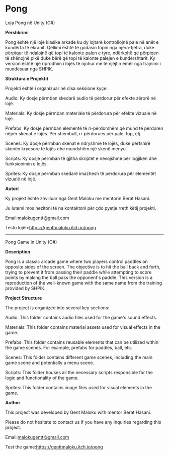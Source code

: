 # Pong

Loja Pong në Unity (C#)

**Përshkrimi**

Pong është një lojë klasike arkade ku dy lojtarë kontrollojnë pale në anët e kundërta të ekranit. Qëllimi është të godasin topin nga njëra-tjetra, duke përpiqur të ndalojnë që topi të kalonte palen e tyre, ndërkohë që përpiqen të shënojnë pikë duke bërë që topi të kalonte palejen e kundërshtarit. Ky version është një riprodhim i lojës të njohur me të njëjtin emër nga trajnimi i mundësuar nga SHPIK.

**Struktura e Projektit**

Projekti është i organizuar në disa seksione kyçe:

Audio: Ky dosje përmban skedarë audio të përdorur për efekte zërorë në lojë.

Materials: Ky dosje përmban materiale të përdorura për efekte vizuale në lojë.

Prefabs: Ky dosje përmban elementë të ri-përdorshëm që mund të përdoren nëpër skenat e lojës. Për shembull, ri-përdorues për pale, top, etj.

Scenes: Ky dosje përmban skenat e ndryshme të lojës, duke përfshirë skenën kryesore të lojës dhe mundshëm një skenë menyu.

Scripts: Ky dosje përmban të gjitha skriptet e nevojshme për logjikën dhe funksionimin e lojës.

Sprites: Ky dosje përmban skedarë imazhesh të përdorura për elementët vizualë në lojë.

**Autori**

Ky projekt është zhvilluar nga Gent Maloku me mentorin Berat Hasani.

Ju lutemi mos hezitoni të na kontaktoni për çdo pyetje rreth këtij projekti.

Email:malokugentt@gmail.com

Testo lojën:https://genttmaloku.itch.io/pong

------------------------------------------------------------------------------------------------------------------------------------------------

Pong Game in Unity (C#)

**Description**

Pong is a classic arcade game where two players control paddles on opposite sides of the screen. The objective is to hit the ball back and forth, trying to prevent it from passing their paddle while attempting to score points by making the ball pass the opponent's paddle. This version is a reproduction of the well-known game with the same name from the training provided by SHPIK.

**Project Structure**

The project is organized into several key sections:

Audio: This folder contains audio files used for the game's sound effects.

Materials: This folder contains material assets used for visual effects in the game.

Prefabs: This folder contains reusable elements that can be utilized within the game scenes. For example, prefabs for paddles, ball, etc.

Scenes: This folder contains different game scenes, including the main game scene and potentially a menu scene.

Scripts: This folder houses all the necessary scripts responsible for the logic and functionality of the game.

Sprites: This folder contains image files used for visual elements in the game.

**Author**

This project was developed by Gent Maloku with mentor Berat Hasani.

Please do not hesitate to contact us if you have any inquiries regarding this project.

Email:malokugentt@gmail.com

Test the game:https://genttmaloku.itch.io/pong
